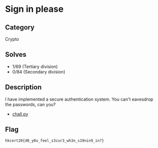 Sign in please
===

## Category

Crypto

## Solves

* 1/69 (Tertiary division)
* 0/84 (Secondary division)

## Description
  
I have implemented a secure authentication system. You can't eavesdrop the passwords, can you?

* [chall.py](public/chall.py)

## Flag

`hkcert20{d0_y0u_feel_s3cur3_wh3n_s19nin9_in?}`
